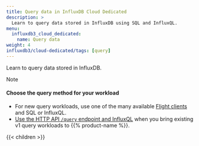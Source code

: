 ```yaml
---
title: Query data in InfluxDB Cloud Dedicated
description: >
  Learn to query data stored in InfluxDB using SQL and InfluxQL.
menu:
  influxdb3_cloud_dedicated:
    name: Query data
weight: 4
influxdb3/cloud-dedicated/tags: [query]
---
```


Learn to query data stored in InfluxDB.

> [!Note]
> 
> #### Choose the query method for your workload
> 
> - For new query workloads, use one of the many available [Flight clients](/influxdb3/cloud-dedicated/tags/flight-client/) and SQL or InfluxQL.
> - [Use the HTTP API `/query` endpoint and InfluxQL](/influxdb3/cloud-dedicated/query-data/execute-queries/influxdb-v1-api/) when you bring existing v1 query workloads to {{% product-name %}}.

{{< children >}}
